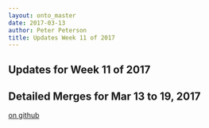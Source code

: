 ```yaml
---
layout: onto_master
date: 2017-03-13
author: Peter Peterson
title: Updates Week 11 of 2017
---
```

Updates for Week 11 of 2017
---------------------------

Detailed Merges for Mar 13 to 19, 2017
--------------------------------------
[on github](https://github.com/mantidproject/mantid/pulls?q=is%3Apr+merged%3A2017-03-14..2017-03-19)

